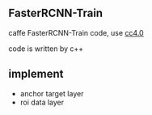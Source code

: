 ## FasterRCNN-Train
caffe FasterRCNN-Train code, use [cc4.0](https://github.com/dlunion/CC4.0)

code is written by c++

## implement
- anchor target layer
- roi data layer
